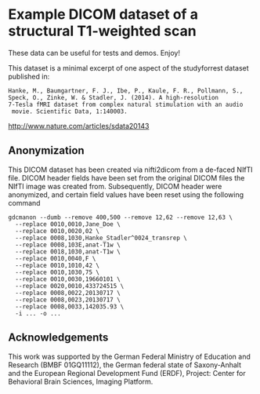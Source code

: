 # Example DICOM dataset of a structural T1-weighted scan

These data can be useful for tests and demos. Enjoy!

This dataset is a minimal excerpt of one aspect of the studyforrest
dataset published in:

    Hanke, M., Baumgartner, F. J., Ibe, P., Kaule, F. R., Pollmann, S.,
    Speck, O., Zinke, W. & Stadler, J. (2014). A high-resolution
    7-Tesla fMRI dataset from complex natural stimulation with an audio
     movie. Scientific Data, 1:140003.

  http://www.nature.com/articles/sdata20143


## Anonymization

This DICOM dataset has been created via nifti2dicom from a de-faced NIfTI
file. DICOM header fields have been set from the original DICOM files
the NIfTI image was created from. Subsequently, DICOM header were
anonymized, and certain field values have been reset using the following
command

    gdcmanon --dumb --remove 400,500 --remove 12,62 --remove 12,63 \
      --replace 0010,0010,Jane_Doe \
      --replace 0010,0020,02 \
      --replace 0008,1030,Hanke_Stadler^0024_transrep \
      --replace 0008,103E,anat-T1w \
      --replace 0018,1030,anat-T1w \
      --replace 0010,0040,F \
      --replace 0010,1010,42 \
      --replace 0010,1030,75 \
      --replace 0010,0030,19660101 \
      --replace 0020,0010,433724515 \
      --replace 0008,0022,20130717 \
      --replace 0008,0023,20130717 \
      --replace 0008,0033,142035.93 \
      -i ... -o ...

## Acknowledgements

This work was supported by the German Federal Ministry of Education and
Research (BMBF 01GQ11112), the German federal state of Saxony-Anhalt and the
European Regional Development Fund (ERDF), Project: Center for Behavioral Brain
Sciences, Imaging Platform.

